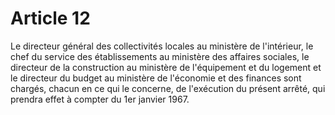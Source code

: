 # Article 12

Le directeur général des collectivités locales au ministère de l'intérieur, le chef du service des établissements au ministère des affaires sociales, le directeur de la construction au ministère de l'équipement et du logement et le directeur du budget au ministère de l'économie et des finances sont chargés, chacun en ce qui le concerne, de l'exécution du présent arrêté, qui prendra effet à compter du 1er janvier 1967.

